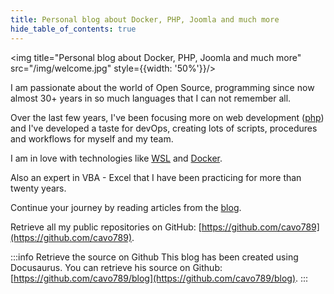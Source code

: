 ```yaml
---
title: Personal blog about Docker, PHP, Joomla and much more
hide_table_of_contents: true
---
```


<img title="Personal blog about Docker, PHP, Joomla and much more" src="/img/welcome.jpg" style={{width: '50%'}}/>

I am passionate about the world of Open Source, programming since now almost 30+ years in so much languages that I can not remember all.

Over the last few years, I've been focusing more on web development ([php](/blog/tags/php)) and I've developed a taste for devOps, creating lots of scripts, procedures and workflows for myself and my team.

I am in love with technologies like [WSL](/blog/tags/wsl) and [Docker](/blog/tags/docker).

Also an expert in VBA - Excel that I have been practicing for more than twenty years.

Continue your journey by reading articles from the [blog](/blog).

Retrieve all my public repositories on GitHub: [https://github.com/cavo789](https://github.com/cavo789).

:::info Retrieve the source on Github
This blog has been created using Docusaurus. You can retrieve his source on Github: [https://github.com/cavo789/blog](https://github.com/cavo789/blog).
:::
